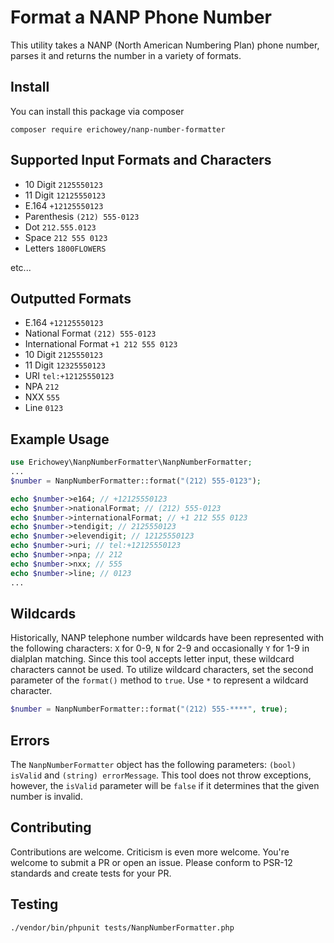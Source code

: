 # Format a NANP Phone Number

This utility takes a NANP (North American Numbering Plan) phone number, parses it and returns the number in a variety of formats. 

## Install
You can install this package via composer

    composer require erichowey/nanp-number-formatter

## Supported Input Formats and Characters
- 10 Digit `2125550123`
- 11 Digit `12125550123`
- E.164 `+12125550123`
- Parenthesis `(212) 555-0123`
- Dot `212.555.0123`
- Space `212 555 0123`
- Letters `1800FLOWERS`

etc...

## Outputted Formats
- E.164 `+12125550123`
- National Format `(212) 555-0123`
- International Format `+1 212 555 0123`
- 10 Digit `2125550123`
- 11 Digit `12325550123`
- URI `tel:+12125550123`
- NPA `212`
- NXX `555`
- Line `0123`

## Example Usage
```php
use Erichowey\NanpNumberFormatter\NanpNumberFormatter;
...
$number = NanpNumberFormatter::format("(212) 555-0123");

echo $number->e164; // +12125550123
echo $number->nationalFormat; // (212) 555-0123
echo $number->internationalFormat; // +1 212 555 0123
echo $number->tendigit; // 2125550123
echo $number->elevendigit; // 12125550123
echo $number->uri; // tel:+12125550123
echo $number->npa; // 212
echo $number->nxx; // 555
echo $number->line; // 0123
...
```

## Wildcards
Historically, NANP telephone number wildcards have been represented with the following characters: `X` for 0-9, `N` 
for 2-9 and occasionally `Y` for 1-9 in dialplan matching. Since this tool accepts letter input, these wildcard 
characters cannot be used. To utilize wildcard characters, set the second parameter of the `format()` method to `true`. 
Use `*` to represent a wildcard character.
```php
$number = NanpNumberFormatter::format("(212) 555-****", true);
```

## Errors
The `NanpNumberFormatter` object has the following parameters: `(bool) isValid` and `(string) errorMessage`. This tool 
does not throw exceptions, however, the `isValid` parameter will be `false` if it determines that the given number 
is invalid.

## Contributing
Contributions are welcome. Criticism is even more welcome. You're welcome to submit a PR or open an issue. Please 
conform to PSR-12 standards and create tests for your PR.

## Testing
```
./vendor/bin/phpunit tests/NanpNumberFormatter.php
```
